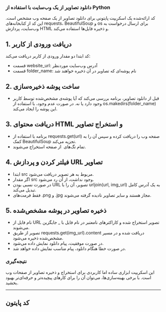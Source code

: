 ### دانلود تصاویر از یک وب‌سایت با استفاده از Python
کد ارائه‌شده یک اسکریپت پایتونی برای دانلود تصاویر از یک صفحه وب مشخص است. این کد از کتابخانه‌های requests، BeautifulSoup و os برای ارسال درخواست به وب‌سایت، پردازش HTML و ذخیره فایل‌ها استفاده می‌کند.

## 1. دریافت ورودی از کاربر
کد ابتدا دو مقدار ورودی از کاربر دریافت می‌کند:
- قسمت website_url: آدرس وب‌سایت موردنظر
- قسمت folder_name: نام پوشه‌ای که تصاویر در آن ذخیره خواهند شد
## 2.  ساخت پوشه ذخیره‌سازی
- قبل از دانلود تصاویر، برنامه بررسی می‌کند که آیا پوشه‌ی مشخص‌شده توسط کاربر وجود دارد یا نه. در صورت عدم وجود، با استفاده از os.makedirs(folder_name) این پوشه را ایجاد می‌کند.
## 3. دریافت محتوای HTML و استخراج تصاویر
- برنامه با استفاده از requests.get(url) صفحه وب را دریافت کرده و سپس آن را به کمک BeautifulSoup تجزیه می‌کند.
- تمام تگ‌های <img> از صفحه استخراج می‌شوند.
## 4. فیلتر کردن و پردازش URL تصاویر
- ابتدا src مربوط به هر تصویر دریافت می‌شود.
- اگر مقدار src وجود نداشت، از آن رد می‌شود.
- در صورت نسبی بودن URL تصویر، آن را با urljoin(url, img_url) به یک آدرس کامل تبدیل می‌کند.
- فقط فرمت‌های .png و .jpg مجاز هستند و سایر تصاویر نادیده گرفته می‌شوند.
## 5. ذخیره تصاویر در پوشه مشخص‌شده
- نام فایل از URL تصویر استخراج شده و کاراکترهای نامعتبر در نام فایل با _ جایگزین می‌شوند.
- تصویر از طریق requests.get(img_url).content دریافت شده و در مسیر مشخص‌شده ذخیره می‌شود.
- در صورت موفقیت، پیام دانلود نمایش داده می‌شود.
- در صورت خطا هنگام دانلود، پیام مناسب نمایش داده خواهد شد.
### نتیجه‌گیری
این اسکریپت ابزاری ساده اما کاربردی برای استخراج و ذخیره تصاویر از صفحات وب است. با برخی بهینه‌سازی‌ها، می‌توان آن را برای کارهای پیچیده‌تر و حرفه‌ای‌تر بهبود بخشید.
<hr>

## کد پایتون
```python

```
